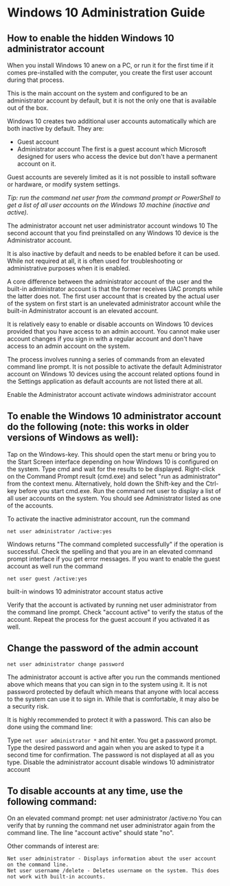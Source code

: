 # Windows 10 Administration Guide


## How to enable the hidden Windows 10 administrator account

When you install Windows 10 anew on a PC, or run it for the first time if it comes pre-installed with the computer, you create the first user account during that process.

This is the main account on the system and configured to be an administrator account by default, but it is not the only one that is available out of the box.

Windows 10 creates two additional user accounts automatically which are both inactive by default. They are:

- Guest account
- Administrator account
The first is a guest account which Microsoft designed for users who access the device but don't have a permanent account on it.

Guest accounts are severely limited as it is not possible to install software or hardware, or modify system settings.

*Tip: run the command net user from the command prompt or PowerShell to get a list of all user accounts on the Windows 10 machine (inactive and active).*

The administrator account
net user administrator account windows 10
The second account that you find preinstalled on any Windows 10 device is the Administrator account.

It is also inactive by default and needs to be enabled before it can be used. While not required at all, it is often used for troubleshooting or administrative purposes when it is enabled.

A core difference between the administrator account of the user and the built-in administrator account is that the former receives UAC prompts while the latter does not. The first user account that is created by the actual user of the system on first start is an unelevated administrator account while the built-in Administrator account is an elevated account.

It is relatively easy to enable or disable accounts on Windows 10 devices provided that you have access to an admin account. You cannot make user account changes if you sign in with a regular account and don't have access to an admin account on the system.

The process involves running a series of commands from an elevated command line prompt. It is not possible to activate the default Administrator account on Windows 10 devices using the account related options found in the Settings application as default accounts are not listed there at all.

Enable the Administrator account
activate windows administrator account

## To enable the Windows 10 administrator account do the following (note: this works in older versions of Windows as well):

Tap on the Windows-key. This should open the start menu or bring you to the Start Screen interface depending on how Windows 10 is configured on the system.
Type cmd and wait for the results to be displayed.
Right-click on the Command Prompt result (cmd.exe)  and select "run as administrator" from the context menu. Alternatively, hold down the Shift-key and the Ctrl-key before you start cmd.exe.
Run the command net user to display a list of all user accounts on the system. You should see Administrator listed as one of the accounts.

To activate the inactive administrator account, run the command 
```
net user administrator /active:yes
```
Windows returns "The command completed successfully" if the operation is successful. Check the spelling and that you are in an elevated command prompt interface if you get error messages.
If you want to enable the guest account as well run the command 
```
net user guest /active:yes
```
built-in windows 10 administrator account status active

Verify that the account is activated by running net user administrator from the command line prompt. 
Check "account active" to verify the status of the account. Repeat the process for the guest account if you activated it as well.

## Change the password of the admin account
```
net user administrator change password
```
The administrator account is active after you run the commands mentioned above which means that you can sign in to the system using it. It is not password protected by default which means that anyone with local access to the system can use it to sign in. While that is comfortable, it may also be a security risk.

It is highly recommended to protect it with a password. This can also be done using the command line:

Type ``` net user administrator * ``` and hit enter.
You get a password prompt. Type the desired password and again when you are asked to type it a second time for confirmation. The password is not displayed at all as you type.
Disable the administrator account
disable windows 10 administrator account

## To disable accounts at any time, use the following command:

On an elevated command prompt: net user administrator /active:no
You can verify that by running the command net user administrator again from the command line. The line "account active" should state "no".

Other commands of interest are:
```
Net user administrator - Displays information about the user account on the command line.
Net user username /delete - Deletes username on the system. This does not work with built-in accounts.
```
